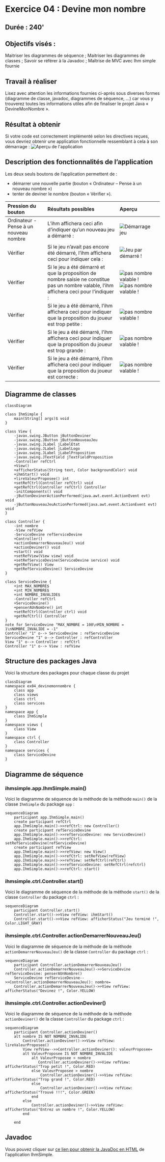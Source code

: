 # Exercice 04 : Devine mon nombre
## Durée : 240'
## Objectifs visés :
Maitriser les diagrammes de séquence ; Maitriser les diagrammes de classes ; Savoir se référer à la Javadoc ; Maîtrise de MVC avec Ihm simple fournie

## Travail à réaliser
Lisez avec attention les informations fournies ci-après sous diverses formes (diagramme de classe, javadoc, diagrammes de séquence, …) car vous y trouverez toutes les informations utiles afin de finaliser le projet Java « DevineMonNombre ».

## Résultat à obtenir
Si votre code est correctement implémenté selon les directives reçues, vous devriez obtenir une application fonctionnelle ressemblant à cela à son démarrage :
![Aperçu de l'application](images/interface.png)
## Description des fonctionnalités de l’application
Les deux seuls boutons de l’application permettent de :
-	démarrer une nouvelle partie (bouton « Ordinateur – Pense à un nouveau nombre »)
-	tenter de deviner le nombre (bouton « Vérifier »).

| Pression du bouton | Résultats possibles| Aperçu |
| :--------------- |:---------------| :----------------|
| Ordinateur - Pense à un nouveau nombre  | L’ihm affichera ceci afin d’indiquer qu’un nouveau jeu a démarré :        |  ![Démarrage jeu](images/interface_1.png) |
| Vérifier  | Si le jeu n’avait pas encore été démarré, l’ihm affichera ceci pour indiquer cela : | ![Jeu par démarré !](images/interface_2.png) |
| Vérifier | Si le jeu a été démarré et que la proposition de nombre saisie ne constitue pas un nombre valable, l’ihm affichera ceci pour l’indiquer : |    ![pas nombre valable !](images/interface_3.png) ![pas nombre valable !](images/interface_4.png)
| Vérifier | Si le jeu a été démarré, l’ihm affichera ceci pour indiquer que la proposition du joueur est trop petite : |    ![pas nombre valable !](images/interface_5.png) 
| Vérifier | Si le jeu a été démarré, l’ihm affichera ceci pour indiquer que la proposition du joueur est trop grande : |    ![pas nombre valable !](images/interface_6.png) 
| Vérifier | Si le jeu a été démarré, l’ihm affichera ceci pour indiquer que la proposition du joueur est correcte : |    ![pas nombre valable !](images/interface_7.png) 

## Diagramme de classes
```mermaid
classDiagram

class IhmSimple {
    main(String[] args)$ void
}

class View {
    -javax.swing.JButton jButtonDeviner
    -javax.swing.JButton jButtonNouveauJeu
    -javax.swing.JLabel jLabelEtat
    -javax.swing.JLabel jLabelLogo
    -javax.swing.JLabel jLabelProposition
    -javax.swing.JTextField jTextFieldProposition
    -Controller refCtrl
    +View()
    +afficherStatus(String text, Color backgroundColor) void
    +ihmStart() void
    +lireValeurProposee() int
    +setRefCtrl(Controller refCtrl) void
    +getRefCtrl(Controller refCtrl) Controller
    -initComponents() void
    -jButtonDevinerActionPerformed(java.awt.event.ActionEvent evt) void
    -jButtonNouveauJeuActionPerformed(java.awt.event.ActionEvent evt) void
}

class Controller {
    -int nombre
    -View refView
    -ServiceDevine refServiceDevine
    +Controller()
    +actionDemarrerNouveauJeu() void
    +actionDeviner() void
    +start() void
    +setRefView(View view) void
    +setRefServiceDevine(ServiceDevine service) void
    +getRefView() View
    +getRefServiceDevine() ServiceDevine
}

class ServiceDevine {
    +int MAX_NOMBRE$
    +int MIN_NOMBRE$
    +int NOMBRE_INVALIDE$
    -Controller refCtrl
    +ServiceDevine()
    +penserAUnNombre() int
    +setRefCtrl(Controller ctrl) void
    +getRefCtrl() Controller
}
note for ServiceDevine "MAX_NOMBRE = 100\nMIN_NOMBRE = 1\nNOMBRE_INVALIDE = -1"
Controller "1" o--> ServiceDevine : refServiceDevine
ServiceDevine "1" o--> Controller : refController
View "1" o--> Controller : refCtrl
Controller "1" o--> View : refView
```

## Structure des packages Java
Voici la structure des packages pour chaque classe du projet
```mermaid
classDiagram
namespace ex04_devinemonnombre {
    class app
    class views
    class ctrl
    class services
}
namespace app {
    class IhmSimple
}
namespace views {
    class View
}
namespace ctrl {
    class Controller 
}
namespace services {
    class ServiceDevine 
}

```

## Diagramme de séquence
### ihmsimple.app.IhmSimple.main()
Voici le diagramme de séquence de la méthode de la méthode `main()` de la classe `IhmSimple` du package `app` :
```mermaid
sequenceDiagram
    participant app.IhmSimple.main()
    create participant refCtrl
    app.IhmSimple.main()->>refCtrl: new Controller()
    create participant refServiceDevine
    app.IhmSimple.main()->>refServiceDevine: new ServiceDevine()
    app.IhmSimple.main()->>refCtrl: setRefServiceDevine(refServiceDevine)
    create participant refView
    app.IhmSimple.main()->>refView: new View()
    app.IhmSimple.main()->>refCtrl: setRefView(refView)
    app.IhmSimple.main()->>refView: setRefCtrl(refCtrl)
    app.IhmSimple.main()->>refServiceDevine: setRefCtrl(refctrl)
    app.IhmSimple.main()->>refCtrl: start()
```

### ihmsimple.ctrl.Controller.start()
Voici le diagramme de séquence de la méthode de la méthode `start()` de la classe `Controller` du package `ctrl` :
```mermaid
sequenceDiagram
    participant Controller.start()
    Controller.start()->>View refView: ihmStart()
    Controller.start()->>View refView: afficherStatus("Jeu terminé !", Color.LIGHT_GRAY)
```
### ihmsimple.ctrl.Controller.actionDemarrerNouveauJeu()
Voici le diagramme de séquence de la méthode de la méthode `actionDemarrerNouveauJeu()` de la classe `Controller` du package `ctrl` :
```mermaid
sequenceDiagram
    participant Controller.actionDemarrerNouveauJeu()
    Controller.actionDemarrerNouveauJeu()->>ServiceDevine refServiceDevine: penserAUnNombre()
    ServiceDevine refServiceDevine-->>Controller.actionDemarrerNouveauJeu(): nombre=
    Controller.actionDemarrerNouveauJeu()->>View refView: afficherStatus("Devinez !", Color.YELLOW)
```
### ihmsimple.ctrl.Controller.actionDeviner()
Voici le diagramme de séquence de la méthode de la méthode `actionDeviner()` de la classe `Controller` du package `ctrl` :
```mermaid
sequenceDiagram
    participant Controller.actionDeviner()
    alt nombre IS NOT NOMBRE_INVALIDE
        Controller.actionDeviner()->>View refView: lireValeurProposee()
        View refView-->>Controller.actionDeviner(): valeurProposee=
        alt ValeurProposee IS NOT NOMBRE_INVALIDE
            alt ValeurProposee < nombre
               Controller.actionDeviner()->>View refView: afficherStatus("Trop petit !", Color.RED)
            else ValeurProposee > nombre
                Controller.actionDeviner()->>View refView: afficherStatus("Trop grand !", Color.RED)
            else
                Controller.actionDeviner()->>View refView: afficherStatus("Trouvé !!!", Color.GREEN)            
            end 
        else
            Controller.actionDeviner()->>View refView: afficherStatus("Entrez un nombre !", Color.YELLOW)
        end

    end
```
## Javadoc
Vous pouvez cliquer sur [ce lien pour obtenir la JavaDoc en HTML](javadoc/index.html) de l'application IhmSimple.

